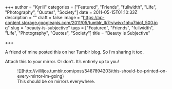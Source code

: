 +++
author = "Kyrill"
categories = ["Featured", "Friends", "fullwidth", "Life", "Photography", "Quotes", "Society"]
date = 2011-05-15T01:10:33Z
description = ""
draft = false
image = "https://ap-content.storage.googleapis.com/2011/05/tumblr_lk7rvjwivx1qhu7bio1_500.jpg"
slug = "beauty-is-subjective"
tags = ["Featured", "Friends", "fullwidth", "Life", "Photography", "Quotes", "Society"]
title = "Beauty Is Subjective"

+++


A friend of mine posted this on her Tumblr blog. So I’m sharing it too.

Attach this to your mirror. Or don’t. It’s entirely up to you!

<figure class="thumbnail wp-caption aligncenter" style="width: 510px">
![](http://villiljos.tumblr.com/post/5487894203/this-should-be-printed-on-every-mirror-im-going)
<figcaption class="caption wp-caption-text">This should be on mirrors everywhere. </figcaption></figure> 

 


